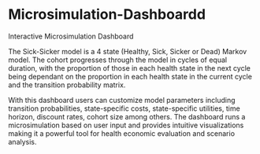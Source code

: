 # Microsimulation-Dashboardd
Interactive Microsimulation Dashboard

The Sick-Sicker model is a 4 state (Healthy, Sick, Sicker or Dead) Markov model. The cohort progresses through the model in cycles of equal duration, with the proportion of those in each health state in the next cycle being dependant on the proportion in each health state in the current cycle and the transition probability matrix.

With this dashboard users can customize model parameters including transition probabilities, state-specific costs, state-specific utilities, time horizon, discount rates, cohort size among others. The dashboard runs a microsimulation based on user input and provides intuitive visualizations making it a powerful tool for health economic evaluation and scenario analysis.

